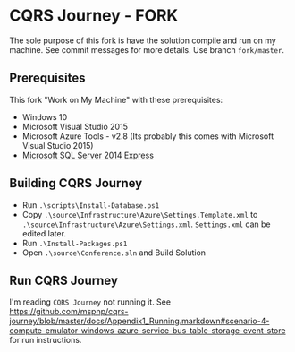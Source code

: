 # CQRS Journey - FORK

The sole purpose of this fork is have the solution compile and run on my machine. See commit messages for more details. Use branch `fork/master`.

## Prerequisites

This fork "Work on My Machine" with these prerequisites:

- Windows 10
- Microsoft Visual Studio 2015
- Microsoft Azure Tools - v2.8 (Its probably this comes with Microsoft Visual Studio 2015)
- [Microsoft SQL Server 2014 Express](https://www.microsoft.com/en-us/download/details.aspx?id=42299) 

## Building CQRS Journey

- Run `.\scripts\Install-Database.ps1`
- Copy `.\source\Infrastructure\Azure\Settings.Template.xml` to `.\source\Infrastructure\Azure\Settings.xml`. `Settings.xml` can be edited later. 
- Run `.\Install-Packages.ps1`
- Open `.\source\Conference.sln` and Build Solution

## Run CQRS Journey

I'm reading `CQRS Journey` not running it. See https://github.com/mspnp/cqrs-journey/blob/master/docs/Appendix1_Running.markdown#scenario-4-compute-emulator-windows-azure-service-bus-table-storage-event-store for run instructions.